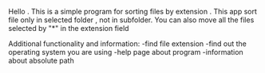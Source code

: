 Hello . This is a simple program for sorting files by extension .
This app sort file only in selected folder , not in subfolder.
You can also move all the files selected by "*" in the extension field


Additional functionality and information:
-find file extension
-find out the operating system you are using
-help page about program
-information about absolute path

